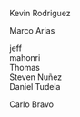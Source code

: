 <!-- Profesores -->

<!-- Profesores -->

Kevin Rodriguez

<!-- alumnos -->






Marco Arias

jeff  
mahonri  
Thomas  
Steven Nuñez  
Daniel Tudela



Carlo Bravo


